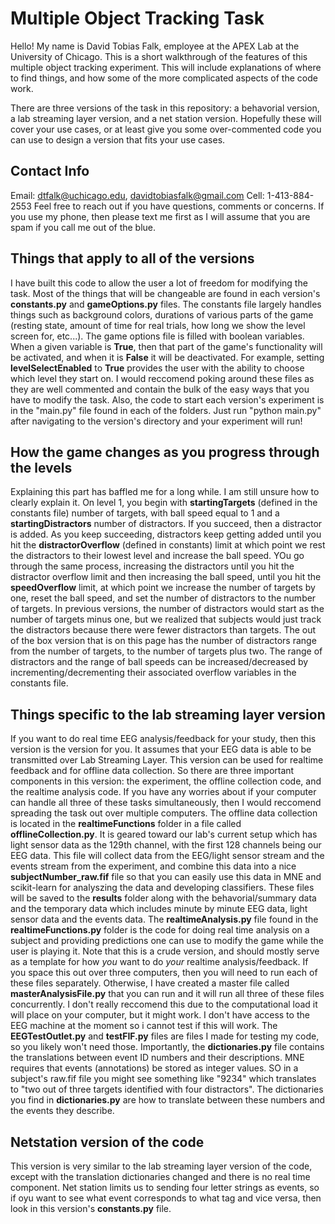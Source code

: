 # **Multiple Object Tracking Task**


Hello! My name is David Tobias Falk, employee at the APEX Lab at the University of Chicago. This is a short walkthrough of the features of this multiple object tracking experiment. This will include explanations of where to find things, and how some of the more complicated aspects of the code work. 

There are three versions of the task in this repository: a behavorial version, a lab streaming layer version, and a net station version. Hopefully these will cover your use cases, or at least give you some over-commented code you can use to design a version that fits your use cases. 

## **Contact Info**
Email: dtfalk@uchicago.edu, davidtobiasfalk@gmail.com
Cell: 1-413-884-2553
Feel free to reach out if you have questions, comments or concerns. If you use my phone, then please text me first as I will assume that you are spam if you call me out of the blue. 

## **Things that apply to all of the versions**
I have built this code to allow the user a lot of freedom for modifying the task. Most of the things that will be changeable are found in each version's **constants.py** and **gameOptions.py** files. The constants file largely handles things such as background colors, durations of various parts of the game (resting state, amount of time for real trials, how long we show the level screen for, etc...). The game options file is filled with boolean variables. When a given variable is **True**, then that part of the game's functionality will be activated, and when it is **False** it will be deactivated. For example, setting **levelSelectEnabled** to **True** provides the user with the ability to choose which level they start on. I would reccomend poking around these files as they are well commented and contain the bulk of the easy ways that you have to modify the task. Also, the code to start each version's experiment is in the "main.py" file found in each of the folders. Just run "python main.py" after navigating to the version's directory and your experiment will run!

## **How the game changes as you progress through the levels**
Explaining this part has baffled me for a long while. I am still unsure how to clearly explain it. On level 1, you begin with **startingTargets** (defined in the constants file) number of targets, with ball speed equal to 1 and a **startingDistractors** number of distractors. If you succeed, then a distractor is added. As you keep succeeding, distractors keep getting added until you hit the **distractorOverflow** (defined in constants) limit at which point we rest the distractors to their lowest level and increase the ball speed. YOu go through the same process, increasing the distractors until you hit the distractor overflow limit and then increasing the ball speed, until you hit the **speedOverflow** limit, at which point we increase the number of targets by one, reset the ball speed, and set the number of distractors to the number of targets. In previous versions, the number of distractors would start as the number of targets minus one, but we realized that subjects would just track the distractors because there were fewer distractors than targets. The out of the box version that is on this page has the number of distractors range from the number of targets, to the number of targets plus two. The range of distractors and the range of ball speeds can be increased/decreased by incrementing/decrementing their associated overflow variables in the constants file.

## **Things specific to the lab streaming layer version**
If you want to do real time EEG analysis/feedback for your study, then this version is the version for you. It assumes that your EEG data is able to be transmitted over Lab Streaming Layer. This version can be used for realtime feedback and for offline data collection. So there are three important components in this version: the experiment, the offline collection code, and the realtime analysis code. If you have any worries about if your computer can handle all three of these tasks simultaneously, then I would reccomend spreading the task out over multiple computers. The offline data collection is located in the **realtimeFunctions** folder in a file called **offlineCollection.py**. It is geared toward our lab's current setup which has light sensor data as the 129th channel, with the first 128 channels being our EEG data. This file will collect data from the EEG/light sensor stream and the events stream from the experiment, and combine this data into a nice **subjectNumber_raw.fif** file so that you can easily use this data in MNE and scikit-learn for analyszing the data and developing classifiers. These files will be saved to the **results** folder along with the behavorial/summary data and the temporary data which includes minute by minute EEG data, light sensor data and the events data. The **realtimeAnalysis.py** file found in the **realtimeFunctions.py** folder is the code for doing real time analysis on a subject and providing predictions one can use to modify the game while the user is playing it. Note that this is a crude version, and should mostly serve as a template for how *you* want to do *your* realtime analysis/feedback. If you space this out over three computers, then you will need to run each of these files separately. Otherwise, I have created a master file called **masterAnalysisFile.py** that you can run and it will run all three of these files concurrently. I don't really reccomend this due to the computational load it will place on your computer, but it might work. I don't have access to the EEG machine at the moment so i cannot test if this will work. The **EEGTestOutlet.py** and **testFIF.py** files are files I made for testing my code, so you likely won't need those. Importantly, the **dictionaries.py** file contains the translations between event ID numbers and their descriptions. MNE requires that events (annotations) be stored as integer values. SO in a subject's raw.fif file you might see something like "9234" which translates to "two out of three targets identified with four distractors". The dictionaries you find in **dictionaries.py** are how to translate between these numbers and the events they describe.

## **Netstation version of the code**
This version is very similar to the lab streaming layer version of the code, except with the translation dictionaries changed and there is no real time component. Net station limits us to sending four letter strings as events, so if oyu want to see what event corresponds to what tag and vice versa, then look in this version's **constants.py** file.